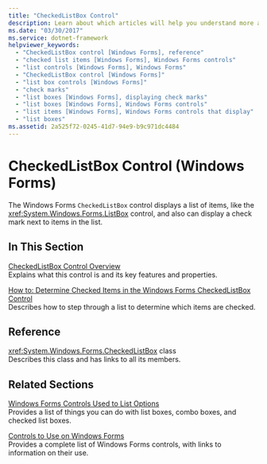 ```yaml
---
title: "CheckedListBox Control"
description: Learn about which articles will help you understand more about the CheckedListBox control in Windows Forms.
ms.date: "03/30/2017"
ms.service: dotnet-framework
helpviewer_keywords: 
  - "CheckedListBox control [Windows Forms], reference"
  - "checked list items [Windows Forms], Windows Forms controls"
  - "list controls [Windows Forms], Windows Forms"
  - "CheckedListBox control [Windows Forms]"
  - "list box controls [Windows Forms]"
  - "check marks"
  - "list boxes [Windows Forms], displaying check marks"
  - "list boxes [Windows Forms], Windows Forms controls"
  - "list items [Windows Forms], Windows Forms controls that display"
  - "list boxes"
ms.assetid: 2a525f72-0245-41d7-94e9-b9c971dc4484
---
```

# CheckedListBox Control (Windows Forms)

The Windows Forms `CheckedListBox` control displays a list of items, like the <xref:System.Windows.Forms.ListBox> control, and also can display a check mark next to items in the list.  
  
## In This Section  

[CheckedListBox Control Overview](checkedlistbox-control-overview-windows-forms.md)\
Explains what this control is and its key features and properties.  
  
[How to: Determine Checked Items in the Windows Forms CheckedListBox Control](how-to-determine-checked-items-in-the-windows-forms-checkedlistbox-control.md)\
Describes how to step through a list to determine which items are checked.  
  
## Reference  

<xref:System.Windows.Forms.CheckedListBox> class  
Describes this class and has links to all its members.  
  
## Related Sections  

[Windows Forms Controls Used to List Options](windows-forms-controls-used-to-list-options.md)\
Provides a list of things you can do with list boxes, combo boxes, and checked list boxes.  
  
[Controls to Use on Windows Forms](controls-to-use-on-windows-forms.md)\
Provides a complete list of Windows Forms controls, with links to information on their use.
